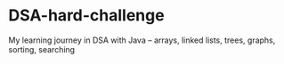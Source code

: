 # DSA-hard-challenge
My learning journey in DSA with Java – arrays, linked lists, trees, graphs, sorting, searching
